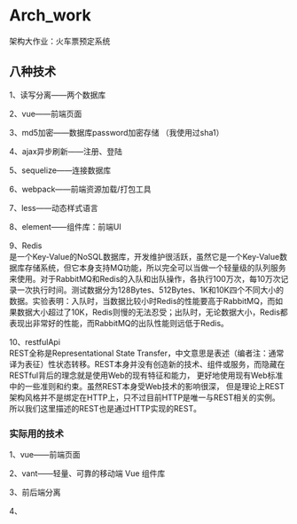 # Arch_work
架构大作业：火车票预定系统


## 八种技术
1、读写分离——两个数据库</br>

2、vue——前端页面</br>

3、md5加密——数据库password加密存储 （我使用过sha1）</br>

4、ajax异步刷新——注册、登陆</br>

5、sequelize——连接数据库</br>

6、webpack——前端资源加载/打包工具</br>

7、less——动态样式语言</br>

8、element——组件库：前端UI</br>

9、Redis	</br>
是一个Key-Value的NoSQL数据库，开发维护很活跃，虽然它是一个Key-Value数据库存储系统，但它本身支持MQ功能，所以完全可以当做一个轻量级的队列服务来使用。对于RabbitMQ和Redis的入队和出队操作，各执行100万次，每10万次记录一次执行时间。测试数据分为128Bytes、512Bytes、1K和10K四个不同大小的数据。实验表明：入队时，当数据比较小时Redis的性能要高于RabbitMQ，而如果数据大小超过了10K，Redis则慢的无法忍受；出队时，无论数据大小，Redis都表现出非常好的性能，而RabbitMQ的出队性能则远低于Redis。</br>

10、restfulApi</br>
REST全称是Representational State Transfer，中文意思是表述（编者注：通常译为表征）性状态转移。REST本身并没有创造新的技术、组件或服务，而隐藏在RESTful背后的理念就是使用Web的现有特征和能力， 更好地使用现有Web标准中的一些准则和约束。虽然REST本身受Web技术的影响很深， 但是理论上REST架构风格并不是绑定在HTTP上，只不过目前HTTP是唯一与REST相关的实例。 所以我们这里描述的REST也是通过HTTP实现的REST。</br>



### 实际用的技术

1、vue——前端页面

2、vant——轻量、可靠的移动端 Vue 组件库

3、前后端分离

4、
